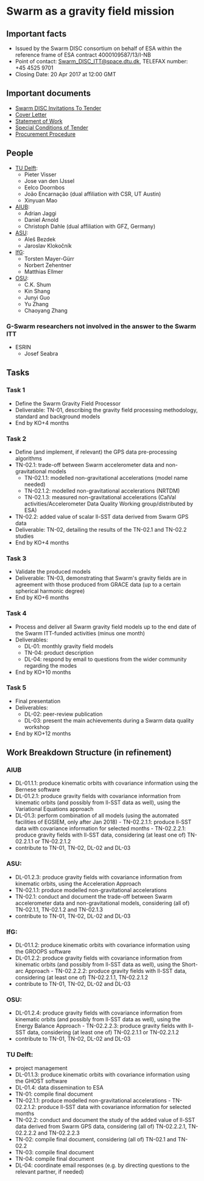 # Swarm as a gravity field mission

## Important facts

- Issued by the Swarm DISC consortium on behalf of ESA within the reference frame of ESA contract 4000109587/13/I-NB
- Point of contact: Swarm_DISC_ITT@space.dtu.dk, TELEFAX number: +45 4525 9701
- Closing Date: 20 Apr 2017 at 12:00 GMT

## Important documents

- [Swarm DISC Invitations To Tender](http://www.space.dtu.dk/english/research/projects/project-descriptions/swarm/swarm_disc_itts)
- [Cover Letter](http://www.space.dtu.dk/english/-/media/Institutter/Space/forskning/projekter/swarm/SwarmDISC/SD-ITT-1_1/SW-CL-DTU-GS-111_Cover_letter_ITT_1_1_rev2.ashx?la=da)
- [Statement of Work](http://www.space.dtu.dk/english/-/media/Institutter/Space/forskning/projekter/swarm/SwarmDISC/SD-ITT-1_1/SW-SW-DTU-GS-111_ITT1-1_SoW.ashx?la=da)
- [ Special Conditions of Tender](http://www.space.dtu.dk/english/-/media/Institutter/Space/forskning/projekter/swarm/SwarmDISC/SD-ITT-1_1/SW-TC-DTU-GS-111_ITT1-1_Special_Conditions_of_Tender.ashx?la=da)
- [Procurement Procedure](http://www.space.dtu.dk/english/-/media/Institutter/Space/forskning/projekter/swarm/SwarmDISC/SW-RS-DTU-GS-003_1B_Procurement_Procedure.ashx?la=da)

## People

- [TU Delft](http://www.lr.tudelft.nl/en/organisation/departments/space-engineering/astrodynamics-and-space-missions/people/):
  - Pieter Visser
  - Jose van den IJssel
  - Eelco Doornbos
  - João Encarnação (dual affiliation with CSR, UT Austin)
  - Xinyuan Mao
- [AIUB](http://www.aiub.unibe.ch/about_us/team/index_eng.html):
  - Adrian Jaggi
  - Daniel Arnold
  - Christoph Dahle (dual affiliation with GFZ, Germany)
- [ASU](http://galaxy.asu.cas.cz/planets/index.php?page=people):
  - Aleš Bezdek
  - Jaroslav Klokočník
- [IfG](https://www.tugraz.at/institute/ifg/institute/team/):
  - Torsten Mayer-Gürr
  - Norbert Zehentner
  - Matthias Ellmer
- [OSU](https://earthsciences.osu.edu/directory):
  - C.K. Shum
  - Kin Shang
  - Junyi Guo
  - Yu Zhang
  - Chaoyang Zhang

### G-Swarm researchers not involved in the answer to the Swarm ITT

- ESRIN
  - Josef Seabra


## Tasks

### Task 1
- Define the Swarm Gravity Field Processor
- Deliverable: TN-01, describing the gravity field processing methodology, standard and background models
- End by KO+4 months

### Task 2
- Define (and implement, if relevant) the GPS data pre-processing algorithms
- TN-02.1: trade-off between Swarm accelerometer data and non-gravitational models
  - TN-02.1.1: modelled non-gravitational accelerations (model name needed)
  - TN-02.1.2: modelled non-gravitational accelerations (NRTDM)
  - TN-02.1.3: measured non-gravitational accelerations (CalVal activities/Accelerometer Data Quality Working group/distributed by ESA)
- TN-02.2: added value of scalar ll-SST data derived from Swarm GPS data
- Deliverable: TN-02, detailing the results of the TN-02.1 and TN-02.2 studies
- End by KO+4 months

### Task 3
- Validate the produced models
- Deliverable: TN-03, demonstrating that Swarm's gravity fields are in agreement with those produced from GRACE data (up to a certain spherical harmonic degree)
- End by KO+6 months

### Task 4
- Process and deliver all Swarm gravity field models up to the end date of the Swarm ITT-funded activities (minus one month)
- Deliverables:
  - DL-01: monthly gravity field models
  - TN-04: product description
  - DL-04: respond by email to questions from the wider community regarding the modes
- End by KO+10 months

### Task 5
- Final presentation
- Deliverables:
  - DL-02: peer-review publication
  - DL-03: present the main achievements during a Swarm data quality workshop
- End by KO+12 months


## Work Breakdown Structure (in refinement)

### AIUB
- DL-01.1.1: produce kinematic orbits with covariance information using the Bernese software
- DL-01.2.1: produce gravity fields with covariance information from kinematic orbits (and possibly from ll-SST data as well), using the Variational Equations approach
- DL-01.3: perform combination of all models (using the automated facilities of EGSIEM, only after Jan 2018)
- TN-02.2.1.1: produce ll-SST data with covariance information for selected months
- TN-02.2.2.1: produce gravity fields with ll-SST data, considering (at least one of) TN-02.2.1.1 or TN-02.2.1.2
- contribute to TN-01, TN-02, DL-02 and DL-03

### ASU:
- DL-01.2.3: produce gravity fields with covariance information from kinematic orbits, using the Acceleration Approach
- TN-02.1.1: produce modelled non-gravitational accelerations
- TN-02.1: conduct and document the trade-off between Swarm accelerometer data and non-gravitational models, considering (all of) TN-02.1.1, TN-02.1.2 and TN-02.1.3
- contribute to TN-01, TN-02, DL-02 and DL-03

### IfG:
- DL-01.1.2: produce kinematic orbits with covariance information using the GROOPS software
- DL-01.2.2: produce gravity fields with covariance information from kinematic orbits (and possibly from ll-SST data as well), using the Short-arc Approach
- TN-02.2.2.2: produce gravity fields with ll-SST data, considering (at least one of) TN-02.2.1.1, TN-02.2.1.2
- contribute to TN-01, TN-02, DL-02 and DL-03

### OSU:
- DL-01.2.4: produce gravity fields with covariance information from kinematic orbits (and possibly from ll-SST data as well), using the Energy Balance Approach
- TN-02.2.2.3: produce gravity fields with ll-SST data, considering (at least one of) TN-02.2.1.1 or TN-02.2.1.2
- contribute to TN-01, TN-02, DL-02 and DL-03

### TU Delft: 
- project management
- DL-01.1.3: produce kinematic orbits with covariance information using the GHOST software
- DL-01.4: data dissemination to ESA
- TN-01: compile final document
- TN-02.1.1: produce modelled non-gravitational accelerations
- TN-02.2.1.2: produce ll-SST data with covariance information for selected months
- TN-02.2: conduct and document the study of the added value of ll-SST data derived from Swarm GPS data, considering (all of) TN-02.2.2.1, TN-02.2.2.2 and TN-02.2.2.3
- TN-02: compile final document, considering (all of) TN-02.1 and TN-02.2
- TN-03: compile final document
- TN-04: compile final document
- DL-04: coordinate email responses (e.g. by directing questions to the relevant partner, if needed)





